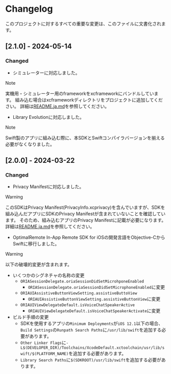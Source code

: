 # Changelog

このプロジェクトに対するすべての重要な変更は、このファイルに文書化されます。

## [2.1.0] - 2024-05-14

### Changed

- シミュレーターに対応しました。

> [!NOTE]
> 実機用・シミュレーター用のframeworkをxcframeworkにバンドルしています。
> 組み込む場合はxcframeworkディレクトリをプロジェクトに追加してください。
> 詳細は[README.ja.md](./README.ja.md)を参照してください。

- Library Evolutionに対応しました。

> [!NOTE]
> Swift製のアプリに組み込む際に、本SDKとSwiftコンパイラバージョンを揃える必要がなくなりました。

## [2.0.0] - 2024-03-22

### Changed

- Privacy Manifestに対応しました。

> [!WARNING]
> このSDKはPrivacy Manifest(PrivacyInfo.xcprivacy)を含んでいますが、SDKを組み込んだアプリにSDKのPrivacy Manifestが含まれていないことを確認しています。
> そのため、組み込むアプリのPrivacy Manifestに記載が必要になります。
> 詳細は[README.ja.md](./README.ja.md)を参照してください。

- OptimalRemote In-App Remote SDK for iOSの開発言語をObjective-CからSwiftに移行しました。

> [!WARNING]
> 以下の破壊的変更が含まれます。
> - いくつかのシグネチャの名称の変更
>   - `ORIASessionDelegate.oriaSessionDidSetMicrohponeEnabled`
>     - `ORIASessionDelegate.oriaSessionDidSetMicrophoneEnabled`に変更
>   - `ORIAUIAssistiveButtonViewSetting.assistiveButtoView`
>     - `ORIAUIAssistiveButtonViewSetting.assistiveButtonView`に変更
>   - `ORIAUIViewDelegateDefault.isVoiceChatSpeakerActive`
>     - `ORIAUIViewDelegateDefault.isVoiceChatSpeakerActivate`に変更
> - ビルド手順の変更
>   - SDKを使用するアプリの`Minimum Deployments`が`iOS 12.1`以下の場合、`Build Settings`の`Runpath Search Paths`に`/usr/lib/swift`を追加する必要があります。
>   - `Other Linker Flags`に`-L$(DEVELOPER_DIR)/Toolchains/XcodeDefault.xctoolchain/usr/lib/swift/$(PLATFORM_NAME)`を追加する必要があります。
>   - `Library Search Paths`に`$(SDKROOT)/usr/lib/swift`を追加する必要があります。

